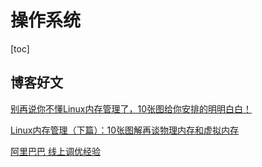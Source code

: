 # 操作系统

[toc]



##  博客好文

[别再说你不懂Linux内存管理了，10张图给你安排的明明白白！](https://mp.weixin.qq.com/s?__biz=MzIwMjM4NDE1Nw==&mid=2247483865&idx=1&sn=dfa63a467b620b6131acaef9ea6874a3&chksm=96de37aba1a9bebdcc097314f40ae633bd393253759ecd970ac84cdb41f18994da9405dbf356&token=1178579599&lang=zh_CN&scene=21#wechat_redirect)

[Linux内存管理（下篇）：10张图解再谈物理内存和虚拟内存](https://mp.weixin.qq.com/s/EvU7pV51ctPooREQt_8SaQ)

[阿里巴巴 线上调优经验](https://mp.weixin.qq.com/s/uajRpzDayZSwTEPhFUoVbQ)


